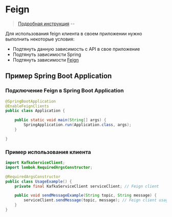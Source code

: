 # Feign
>[Подробная инструкция](https://cloud.spring.io/spring-cloud-netflix/multi/multi_spring-cloud-feign.html)
--

Для использования feign клиента в своем приложении нужно выполнить некоторые условия:
- Подтянуть данную зависимость с API в свое приложение
- Подтянуть зависимости Spring
- Подтянуть зависимости [Feign](https://mvnrepository.com/artifact/org.springframework.cloud/spring-cloud-starter-feign) 

## Пример Spring Boot Application
### Подключение Feign в Spring Boot Application 
```java
@SpringBootApplication
@EnableFeignClients
public class Application {

    public static void main(String[] args) {
        SpringApplication.run(Application.class, args);
    }

}
```
### Пример использования клиента
```java
import KafkaServiceClient;
import lombok.RequiredArgsConstructor;

@RequiredArgsConstructor
public class UsageExample() {
    private final KafkaServiceClient serviceClient; // Feign client

    public void sendMessageExample(String topic, String message) {
        serviceClient.sendMessage(topic, message); // Feign client usage
    }
}
```
